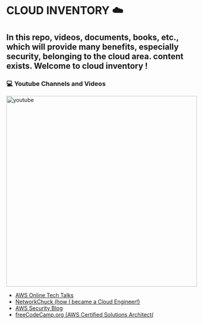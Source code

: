 <h1> CLOUD INVENTORY ☁️ </h1>
<h2> In this repo, videos, documents, books, etc., which will provide many benefits, especially security, belonging to the cloud area. content exists. Welcome to cloud inventory ! </h2>


<h3> 💻 Youtube Channels and Videos </h3>
<img width="500" src="https://ibb.co/GMLKmW6" alt="youtube" border="0"> 

- [AWS Online Tech Talks](https://www.youtube.com/@AWSOnlineTechTalks/playlists)
- [NetworkChuck (how I became a Cloud Engineer!)](https://www.youtube.com/watch?v=_SjSSQsIMeM)
- [AWS Security Blog](https://rhinosecuritylabs.com/blog/?category=aws)
- [freeCodeCamp.org (AWS Certified Solutions Architect(](https://www.youtube.com/watch?v=Ia-UEYYR44s&list=PLOpFKM1EObSRVppt33AYMyHDwT-SzbvAs&index=1)
